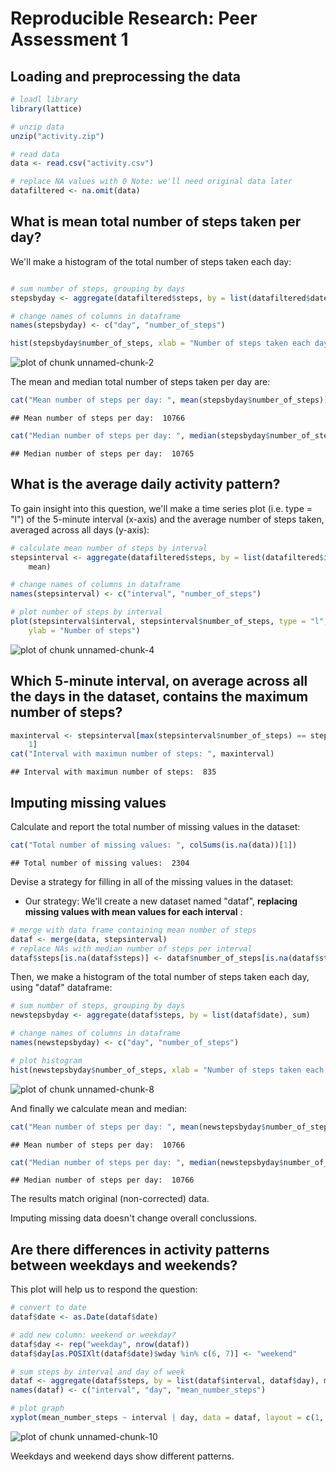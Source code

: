 # Reproducible Research: Peer Assessment 1

## Loading and preprocessing the data


```r
# loadl library
library(lattice)

# unzip data
unzip("activity.zip")

# read data
data <- read.csv("activity.csv")

# replace NA values with 0 Note: we'll need original data later
datafiltered <- na.omit(data)
```


## What is mean total number of steps taken per day?

We'll make a histogram of the total number of steps taken each day:


```r

# sum number of steps, grouping by days
stepsbyday <- aggregate(datafiltered$steps, by = list(datafiltered$date), sum)

# change names of columns in dataframe
names(stepsbyday) <- c("day", "number_of_steps")

hist(stepsbyday$number_of_steps, xlab = "Number of steps taken each day")
```

![plot of chunk unnamed-chunk-2](figure/unnamed-chunk-2.png) 


The mean and median total number of steps taken per day are:


```r
cat("Mean number of steps per day: ", mean(stepsbyday$number_of_steps))
```

```
## Mean number of steps per day:  10766
```

```r
cat("Median number of steps per day: ", median(stepsbyday$number_of_steps))
```

```
## Median number of steps per day:  10765
```


## What is the average daily activity pattern?

To gain insight into this question, we'll make a time series plot (i.e. type = "l") of the 5-minute interval (x-axis)
and the average number of steps taken, averaged across all days (y-axis):


```r
# calculate mean number of steps by interval
stepsinterval <- aggregate(datafiltered$steps, by = list(datafiltered$interval), 
    mean)

# change names of columns in dataframe
names(stepsinterval) <- c("interval", "number_of_steps")

# plot number of steps by interval
plot(stepsinterval$interval, stepsinterval$number_of_steps, type = "l", xlab = "Interval", 
    ylab = "Number of steps")
```

![plot of chunk unnamed-chunk-4](figure/unnamed-chunk-4.png) 

## Which 5-minute interval, on average across all the days in the dataset, contains the maximum number of steps?


```r
maxinterval <- stepsinterval[max(stepsinterval$number_of_steps) == stepsinterval$number_of_steps, 
    1]
cat("Interval with maximun number of steps: ", maxinterval)
```

```
## Interval with maximun number of steps:  835
```


## Imputing missing values

Calculate and report the total number of missing values in the dataset:


```r
cat("Total number of missing values: ", colSums(is.na(data))[1])
```

```
## Total number of missing values:  2304
```


Devise a strategy for filling in all of the missing values in the dataset:

- Our strategy: We'll create a new dataset named "dataf", <b> replacing missing values with mean values for each interval</b> :


```r
# merge with data frame containing mean number of steps
dataf <- merge(data, stepsinterval)
# replace NAs with median number of steps per interval
dataf$steps[is.na(dataf$steps)] <- dataf$number_of_steps[is.na(dataf$steps)]
```


Then, we make a histogram of the total number of steps taken each day, using "dataf" dataframe:


```r
# sum number of steps, grouping by days
newstepsbyday <- aggregate(dataf$steps, by = list(dataf$date), sum)

# change names of columns in dataframe
names(newstepsbyday) <- c("day", "number_of_steps")

# plot histogram
hist(newstepsbyday$number_of_steps, xlab = "Number of steps taken each day")
```

![plot of chunk unnamed-chunk-8](figure/unnamed-chunk-8.png) 


And finally we calculate mean and median:


```r
cat("Mean number of steps per day: ", mean(newstepsbyday$number_of_steps))
```

```
## Mean number of steps per day:  10766
```

```r
cat("Median number of steps per day: ", median(newstepsbyday$number_of_steps))
```

```
## Median number of steps per day:  10766
```


The results match original (non-corrected) data.

Imputing missing data doesn't change overall conclussions.

## Are there differences in activity patterns between weekdays and weekends?

This plot will help us to respond the question:


```r
# convert to date
dataf$date <- as.Date(dataf$date)

# add new column: weekend or weekday?
dataf$day <- rep("weekday", nrow(dataf))
dataf$day[as.POSIXlt(dataf$date)$wday %in% c(6, 7)] <- "weekend"

# sum steps by interval and day of week
dataf <- aggregate(dataf$steps, by = list(dataf$interval, dataf$day), mean)
names(dataf) <- c("interval", "day", "mean_number_steps")

# plot graph
xyplot(mean_number_steps ~ interval | day, data = dataf, layout = c(1, 2), type = "l")
```

![plot of chunk unnamed-chunk-10](figure/unnamed-chunk-10.png) 


Weekdays and weekend days show different patterns.


